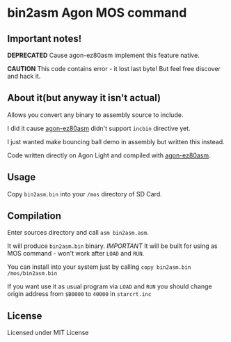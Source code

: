 # bin2asm Agon MOS command

## Important notes!

**DEPRECATED** Cause agon-ez80asm implement this feature native. 

**CAUTION** This code contains error - it lost last byte! But feel free discover and hack it. 

## About it(but anyway it isn't actual)

Allows you convert any binary to assembly source to include.

I did it cause [agon-ez80asm](https://github.com/envenomator/agon-ez80asm) didn't support `incbin` directive yet.

I just wanted make bouncing ball demo in assembly but written this instead.

Code written directly on Agon Light and compiled with [agon-ez80asm](https://github.com/envenomator/agon-ez80asm).

## Usage

Copy `bin2asm.bin` into your `/mos` directory of SD Card.

## Compilation

Enter sources directory and call `asm bin2asm.asm`. 

It will produce `bin2asm.bin` binary. *IMPORTANT* It will be built for using as MOS command - won't work after `LOAD` and `RUN`.

You can install into your system just by calling `copy bin2asm.bin /mos/bin2asm.bin`

If you want use it as usual program via `LOAD` and `RUN` you should change origin address from `$B0000` to `40000` in `starcrt.inc` 

## License

Licensed under MIT License